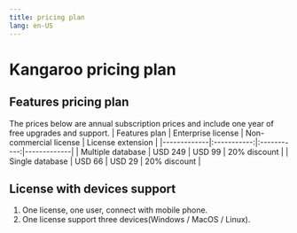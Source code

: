 ```yaml
---
title: pricing plan
lang: en-US
---
```


# Kangaroo pricing plan

## Features pricing plan
The prices below are annual subscription prices and include one year of free upgrades and support.
| Features plan | Enterprise license    | Non-commercial license | License extension | 
|-------------|:-----------:|:-----------:|-------------|
| Multiple database | USD 249    | USD 99      | 20% discount |
| Single database | USD 66     | USD 29       | 20% discount |

## License with devices support
1. One license, one user, connect with mobile phone.
2. One license support three devices(Windows / MacOS / Linux).